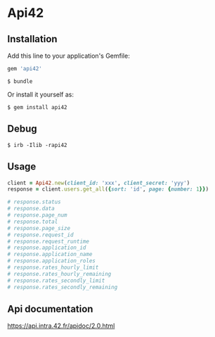 # Api42

## Installation

Add this line to your application's Gemfile:
```ruby
gem 'api42'  
```

```
$ bundle
```

Or install it yourself as:
```
$ gem install api42
```

## Debug
```
$ irb -Ilib -rapi42
```

## Usage
```ruby
client = Api42.new(client_id: 'xxx', client_secret: 'yyy')
response = client.users.get_all({sort: 'id', page: {number: 1}})

# response.status
# response.data
# response.page_num
# response.total
# response.page_size
# response.request_id
# response.request_runtime
# response.application_id
# response.application_name
# response.application_roles
# response.rates_hourly_limit
# response.rates_hourly_remaining
# response.rates_secondly_limit
# response.rates_secondly_remaining

```

## Api documentation
https://api.intra.42.fr/apidoc/2.0.html

